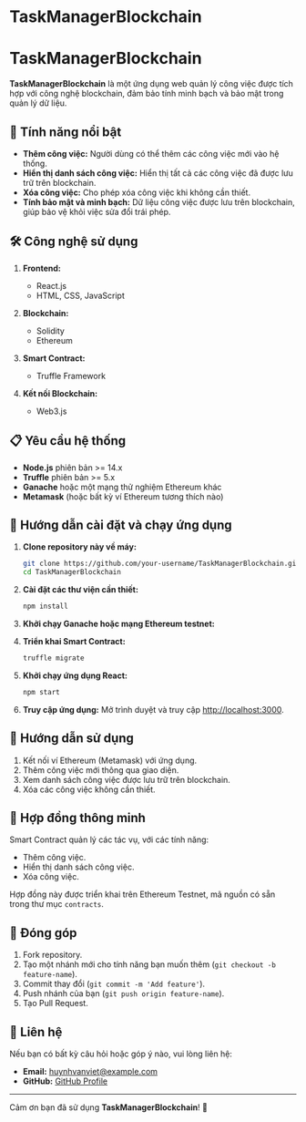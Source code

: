 ﻿# TaskManagerBlockchain
# TaskManagerBlockchain

**TaskManagerBlockchain** là một ứng dụng web quản lý công việc được tích hợp với công nghệ blockchain, đảm bảo tính minh bạch và bảo mật trong quản lý dữ liệu.

## 🚀 Tính năng nổi bật

- **Thêm công việc:** Người dùng có thể thêm các công việc mới vào hệ thống.  
- **Hiển thị danh sách công việc:** Hiển thị tất cả các công việc đã được lưu trữ trên blockchain.  
- **Xóa công việc:** Cho phép xóa công việc khi không cần thiết.  
- **Tính bảo mật và minh bạch:** Dữ liệu công việc được lưu trên blockchain, giúp bảo vệ khỏi việc sửa đổi trái phép.  

## 🛠️ Công nghệ sử dụng

1. **Frontend:**
   - React.js
   - HTML, CSS, JavaScript

2. **Blockchain:**
   - Solidity
   - Ethereum

3. **Smart Contract:**
   - Truffle Framework

4. **Kết nối Blockchain:**
   - Web3.js

## 📋 Yêu cầu hệ thống

- **Node.js** phiên bản >= 14.x  
- **Truffle** phiên bản >= 5.x  
- **Ganache** hoặc một mạng thử nghiệm Ethereum khác  
- **Metamask** (hoặc bất kỳ ví Ethereum tương thích nào)

## 📖 Hướng dẫn cài đặt và chạy ứng dụng

1. **Clone repository này về máy:**
   ```bash
   git clone https://github.com/your-username/TaskManagerBlockchain.git
   cd TaskManagerBlockchain
   ```

2. **Cài đặt các thư viện cần thiết:**
   ```bash
   npm install
   ```

3. **Khởi chạy Ganache hoặc mạng Ethereum testnet:**

4. **Triển khai Smart Contract:**
   ```bash
   truffle migrate
   ```

5. **Khởi chạy ứng dụng React:**
   ```bash
   npm start
   ```

6. **Truy cập ứng dụng:**
   Mở trình duyệt và truy cập [http://localhost:3000](http://localhost:3000).

## 🌟 Hướng dẫn sử dụng

1. Kết nối ví Ethereum (Metamask) với ứng dụng.
2. Thêm công việc mới thông qua giao diện.
3. Xem danh sách công việc được lưu trữ trên blockchain.
4. Xóa các công việc không cần thiết.

## 📄 Hợp đồng thông minh

Smart Contract quản lý các tác vụ, với các tính năng:
- Thêm công việc.
- Hiển thị danh sách công việc.
- Xóa công việc.

Hợp đồng này được triển khai trên Ethereum Testnet, mã nguồn có sẵn trong thư mục `contracts`.

## 👥 Đóng góp

1. Fork repository.  
2. Tạo một nhánh mới cho tính năng bạn muốn thêm (`git checkout -b feature-name`).  
3. Commit thay đổi (`git commit -m 'Add feature'`).  
4. Push nhánh của bạn (`git push origin feature-name`).  
5. Tạo Pull Request.

## 📧 Liên hệ

Nếu bạn có bất kỳ câu hỏi hoặc góp ý nào, vui lòng liên hệ:  
- **Email:** huynhvanviet@example.com  
- **GitHub:** [GitHub Profile](https://github.com/your-username)

---

Cảm ơn bạn đã sử dụng **TaskManagerBlockchain**! 🌟
